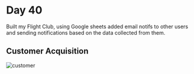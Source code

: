# Day 40

Built my Flight Club, using Google sheets added email notifs to other users and sending notifications based on the data collected from them. 

## Customer Acquisition

![customer](customer.gif)